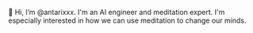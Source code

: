 👋 Hi, I’m @antarixxx. I'm an AI engineer and meditation expert. I'm especially interested in how we can use meditation to change our minds.
<!---
antarixxx/antarixxx is a ✨ special ✨ repository because its `README.md` (this file) appears on your GitHub profile.
You can click the Preview link to take a look at your changes.
--->
